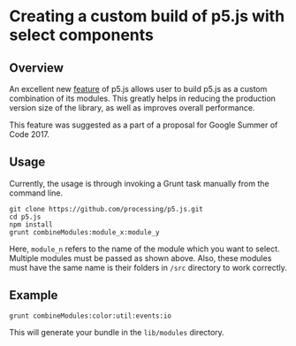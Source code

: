# Creating a custom build of p5.js with select components

## Overview

An excellent new [feature](https://github.com/processing/p5.js/pull/2051) of p5.js allows user to build p5.js as a custom combination of its modules. This greatly helps in reducing the production version size of the library, as well as improves overall performance. 

This feature was suggested as a part of a proposal for Google Summer of Code 2017.

## Usage 

Currently, the usage is through invoking a Grunt task manually from the command line. 

```
git clone https://github.com/processing/p5.js.git
cd p5.js
npm install
grunt combineModules:module_x:module_y
```

Here, `module_n` refers to the name of the module which you want to select. Multiple modules must be passed as shown above. Also, these modules must have the same name is their folders in `/src` directory to work correctly.

## Example

`grunt combineModules:color:util:events:io`

This will generate your bundle in the `lib/modules` directory.